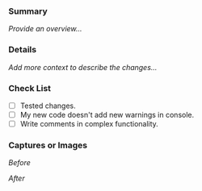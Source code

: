 ### Summary

_Provide an overview..._

### Details

_Add more context to describe the changes..._

### Check List

- [ ] Tested changes.
- [ ] My new code doesn't add new warnings in console.
- [ ] Write comments in complex functionality.

### Captures or Images

_Before_

_After_
